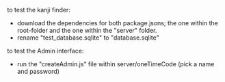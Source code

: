 to test the kanji finder:

- download the dependencies for both package.jsons; the one within the root-folder and the one within the "server" folder.
- rename "test_database.sqlite" to "database.sqlite"

to test the Admin interface:

- run the "createAdmin.js" file within server/oneTimeCode (pick a name and password)
